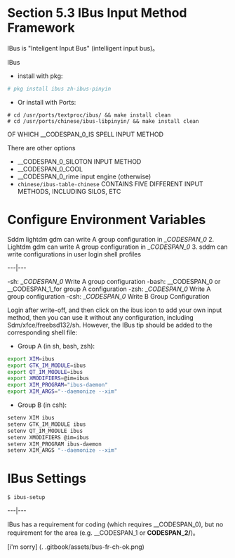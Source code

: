 # Section 5.3 IBus Input Method Framework

IBus is "Inteligent Input Bus" (intelligent input bus)。

IBus

- install with pkg:

```sh
# pkg install ibus zh-ibus-pinyin
```

- Or install with Ports:

```
# cd /usr/ports/textproc/ibus/ && make install clean
# cd /usr/ports/chinese/ibus-libpinyin/ && make install clean
```

OF WHICH __CODESPAN_0_IS SPELL INPUT METHOD

There are other options

- __CODESPAN_0_SILOTON INPUT METHOD
- __CODESPAN_0_COOL
- __CODESPAN_0_rime input engine (otherwise)
- `chinese/ibus-table-chinese` CONTAINS FIVE DIFFERENT INPUT METHODS, INCLUDING SILOS, ETC

# Configure Environment Variables

Sddm lightdm gdm can write A group configuration in __CODESPAN_0_
2. Lightdm gdm can write A group configuration in __CODESPAN_0_
3. sddm can write configurations in user login shell profiles

---|---

-sh: __CODESPAN_0_ Write A group configuration
-bash: __CODESPAN_0 or __CODESPAN_1_for group A configuration
-zsh: __CODESPAN_0_ Write A group configuration
-csh: __CODESPAN_0_ Write B Group Configuration

Login after write-off, and then click on the ibus icon to add your own input method, then you can use it without any configuration, including Sdm/xfce/freebsd132/sh. However, the IBus tip should be added to the corresponding shell file:

- Group A (in sh, bash, zsh):

```sh
export XIM=ibus
export GTK_IM_MODULE=ibus
export QT_IM_MODULE=ibus
export XMODIFIERS=@im=ibus
export XIM_PROGRAM="ibus-daemon"
export XIM_ARGS="--daemonize --xim"
```

- Group B (in csh):

```sh
setenv XIM ibus
setenv GTK_IM_MODULE ibus
setenv QT_IM_MODULE ibus
setenv XMODIFIERS @im=ibus
setenv XIM_PROGRAM ibus-daemon
setenv XIM_ARGS "--daemonize --xim"
```

# IBus Settings

```sh
$ ibus-setup
```

---|---

IBus has a requirement for coding (which requires __CODESPAN_0), but no requirement for the area (e.g. __CODESPAN_1 or __CODESPAN_2/__)。

[i'm sorry] (. .gitbook/assets/bus-fr-ch-ok.png)

